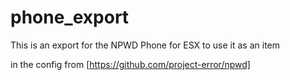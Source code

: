 # phone_export
 This is an export for the NPWD Phone for ESX to use it as an item

in the config from [https://github.com/project-error/npwd]
